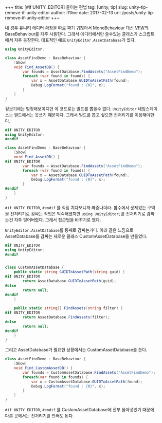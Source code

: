 +++
title: [#if UNITY_EDITOR] 줄이는 편법
tag: [unity, tip]
slug: unity-tip-remove-if-unity-editor
author: if1live
date: 2017-02-13
url: /posts/unity-tip-remove-if-unity-editor
+++

내 경우 유니티 에디터 확장을 따로 짜기 귀찮아서 MonoBehaviour 대신 [VFW][repo_vfw]의 BaseBehaviour를 자주 사용한다.
그래서 에디터에서만 쓸수있는 클래스가 스크립트에서 자주 등장한다.
대표적인 예로 `UnityEditor.AssetDatabase`가 있다.

```csharp
using UnityEditor;

class AssetFindDemo : BaseBehaviour {
    [Show]
    void Find_AssetDB() {
        var founds = AssetDatabase.FindAssets("AssetFindDemo");
        foreach (var found in founds) {
            var x = AssetDatabase.GUIDToAssetPath(found);
            Debug.LogFormat("found : {0}", x);
        }
    }
}
```

겉보기에는 멀정해보이지만 이 코드로는 빌드를 뽑을수 없다.
`UnityEditor` 네임스페이스는 빌드에서는 못쓰기 떄문이다.
그래서 빌드를 뽑고 싶으면 전처리기를 이용해야한다.


```csharp
#if UNITY_EDITOR
using UnityEditor;
#endif

class AssetFindDemo : BaseBehaviour {
    [Show]
    void Find_AssetDB() {
#if UNITY_EDITOR
        var founds = AssetDatabase.FindAssets("AssetFindDemo");
        foreach (var found in founds) {
            var x = AssetDatabase.GUIDToAssetPath(found);
            Debug.LogFormat("found : {0}", x);
        }
#endif
    }
}
```

`#if UNITY_EDITOR`, `#endif` 를 직접 치다보니까 짜증나더라.
함수에서 문제있는 구역을 전처리기로 감싸는 작업은 익숙해졌지만 `using UnityEditor;`를 전처리기로 감싸는건 자주 잊어버렸다.
그래서 접근법을 바꾸기로 했다.

`UnityEditor.AssetDatabase`를 통째로 감싸는거다.
아래 같은 느낌으로 AssetDatabase를 감싸는 새로운 클래스 CustomAssetDatabase를 만들었다.

```csharp
#if UNITY_EDITOR
using UnityEditor;
#endif


class CustomAssetDatabase {
    public static string GUIDToAssetPath(string guid) {
#if UNITY_EDITOR
        return AssetDatabase.GUIDToAssetPath(guid);
#else
        return null;
#endif
    }
      
    public static string[] FindAssets(string filter) {
#if UNITY_EDITOR
        return AssetDatabase.FindAssets(filter);
#else
        return null;
#endif
    }
}
```

그리고 AssetDatabase가 필요한 상황에서는 CustomAssetDatabase를 쓴다.

```csharp
class AssetFindDemo : BaseBehaviour {
    [Show]
    void Find_CustomAssetDB() {
        var founds = CustomAssetDatabase.FindAssets("AssetFindDemo");
        foreach(var found in founds) {
            var x = CustomAssetDatabase.GUIDToAssetPath(found);
            Debug.LogFormat("found : {0}", x);
        }
    }
}
```

`#if UNITY_EDITOR`, `#endif` 를 CustomAssetDatabase에 전부 몰아넣었기 때문에 다른 곳에서는 전처리기를 안써도 된다.

[repo_vfw]: https://github.com/vexe/VFW
